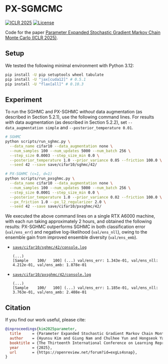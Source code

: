 # PX-SGMCMC

[![ICLR 2025](https://img.shields.io/badge/ICLR-2025-blue.svg)](https://openreview.net/forum?id=exgLs4snap)
[![License](https://img.shields.io/badge/License-Apache_2.0-blue.svg)](https://opensource.org/licenses/Apache-2.0)

Code for the paper [Parameter Expanded Stochastic Gradient Markov Chain Monte Carlo (ICLR 2025)](https://openreview.net/forum?id=exgLs4snap).

## Setup

We tested the following minimal environment with Python 3.12:

```bash
pip install -U pip setuptools wheel tabulate
pip install -U "jax[cuda12]" # 0.5.1
pip install -U "flax[all]" # 0.10.3
```

## Experiment

To run the SGHMC and PX-SGHMC _without_ data augmentation (as described in Section 5.2.1), use the following command lines.
For results _with_ data augmentation (as described in Section 5.2.2), set `--data_augmentation simple` and `--posterior_temperature 0.01`.

```bash
# SGHMC
python scripts/run_sghmc.py \
  --data_name cifar10 --data_augmentation none \
  --num_samples 100 --num_updates 5000 --num_batch 256 \
  --step_size 0.0003 --step_size_min 0.0 \
  --posterior_temperature 1.0 --prior_variance 0.05 --friction 100.0 \
  --seed 42 --save save/cifar10/sghmc/42/
```

```bash
# PX-SGHMC (c=1, d=1)
python scripts/run_pxsghmc.py \
  --data_name cifar10 --data_augmentation none \
  --num_samples 100 --num_updates 5000 --num_batch 256 \
  --step_size 0.0001 --step_size_min 0.0 \
  --posterior_temperature 1.0 --prior_variance 0.02 --friction 100.0 \
  --px_friction 1.0 --px_l2_regularizer 2.0 \
  --seed 42 --save save/cifar10/pxsghmc/42/
```

We executed the above command lines on a single RTX A6000 machine, with each run taking approximately 2 hours, and obtained the following results: PX-SGHMC outperforms SGHMC in both classification error (`val/ens_err`) and negative log-likelihood (`val/ens_nll`), owing to the ensemble gain from improved ensemble diversity (`val/ens_emb`).

- [`save/cifar10/sghmc/42/console.log`](save/cifar10/sghmc/42/console.log)
  ```
  (...)
  [Sample    100/   100] (...) val/ens_err: 1.343e-01, val/ens_nll: 4.212e-01, val/ens_amb: 1.878e-01
  ```

- [`save/cifar10/pxsghmc/42/console.log`](save/cifar10/pxsghmc/42/console.log)
  ```
  (...)
  [Sample    100/   100] (...) val/ens_err: 1.185e-01, val/ens_nll: 3.763e-01, val/ens_amb: 2.408e-01
  ```

## Citation

If you find our work useful, please cite:

```bibtex
@inproceedings{kim2025parameter,
  title     = {Parameter Expanded Stochastic Gradient Markov Chain Monte Carlo},
  author    = {Hyunsu Kim and Giung Nam and Chulhee Yun and Hongseok Yang and Juho Lee},
  booktitle = {The Thirteenth International Conference on Learning Representations},
  year      = {2025},
  url       = {https://openreview.net/forum?id=exgLs4snap},
}
```